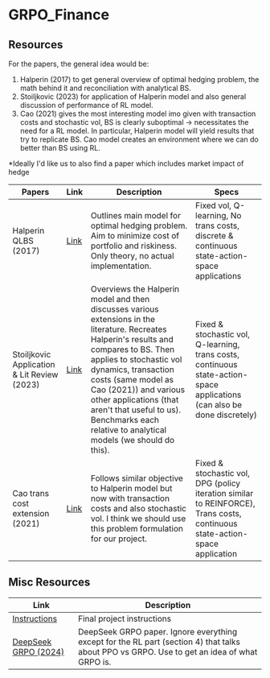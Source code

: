 # GRPO_Finance
## Resources
For the papers, the general idea would be:
1. Halperin (2017) to get general overview of optimal hedging problem, the math behind it and reconciliation with analytical BS.
2. Stoiljkovic (2023) for application of Halperin model and also general discussion of performance of RL model.
3. Cao (2021) gives the most interesting model imo given with transaction costs and stochastic vol, BS is clearly suboptimal $\rightarrow$ necessitates the need for a RL model. In particular, Halperin model will yield results that try to replicate BS. Cao model creates an environment where we can do better than BS using RL.

*Ideally I'd like us to also find a paper which includes market impact of hedge

| Papers | Link | Description | Specs |
| --- | --- | --- | --- |
| Halperin QLBS (2017) | [Link](https://arxiv.org/abs/1712.04609) | Outlines main model for optimal hedging problem. Aim to minimize cost of portfolio and riskiness. Only theory, no actual implementation. | Fixed vol, Q-learning, No trans costs, discrete & continuous state-action-space applications |
| Stoiljkovic Application & Lit Review (2023) | [Link](https://arxiv.org/abs/2310.04336) | Overviews the Halperin model and then discusses various extensions in the literature. Recreates Halperin's results and compares to BS. Then applies to stochastic vol dynamics, transaction costs (same model as Cao (2021)) and various other applications (that aren't that useful to us). Benchmarks each relative to analytical models (we should do this). | Fixed & stochastic vol, Q-learning, trans costs, continuous state-action-space applications (can also be done discretely) |
| Cao trans cost extension (2021) | [Link](https://arxiv.org/abs/2103.16409) | Follows similar objective to Halperin model but now with transaction costs and also stochastic vol. I think we should use this problem formulation for our project. | Fixed & stochastic vol, DPG (policy iteration similar to REINFORCE), Trans costs, continuous state-action-space application |

## Misc Resources
| Link | Description |
| --- | --- |
| [Instructions](./Resources/Misc/COS435_Final_Project.pdf) | Final project instructions |
| [DeepSeek GRPO (2024)](https://arxiv.org/abs/2402.03300) | DeepSeek GRPO paper. Ignore everything except for the RL part (section 4) that talks about PPO vs GRPO. Use to get an idea of what GRPO is. |

